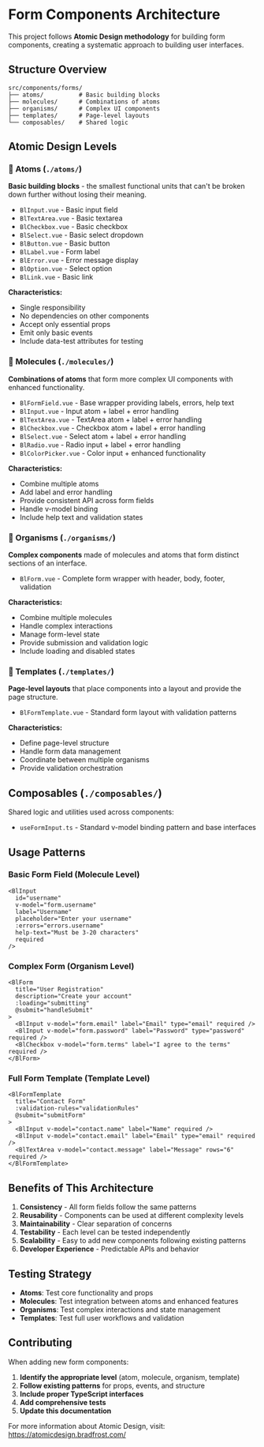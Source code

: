 # Form Components Architecture

This project follows **Atomic Design methodology** for building form components, creating a systematic approach to building user interfaces.

## Structure Overview

```
src/components/forms/
├── atoms/          # Basic building blocks
├── molecules/      # Combinations of atoms
├── organisms/      # Complex UI components
├── templates/      # Page-level layouts
└── composables/    # Shared logic
```

## Atomic Design Levels

### 🔸 Atoms (`./atoms/`)
**Basic building blocks** - the smallest functional units that can't be broken down further without losing their meaning.

- `BlInput.vue` - Basic input field
- `BlTextArea.vue` - Basic textarea
- `BlCheckbox.vue` - Basic checkbox
- `BlSelect.vue` - Basic select dropdown
- `BlButton.vue` - Basic button
- `BlLabel.vue` - Form label
- `BlError.vue` - Error message display
- `BlOption.vue` - Select option
- `BlLink.vue` - Basic link

**Characteristics:**
- Single responsibility
- No dependencies on other components
- Accept only essential props
- Emit only basic events
- Include data-test attributes for testing

### 🔸 Molecules (`./molecules/`)
**Combinations of atoms** that form more complex UI components with enhanced functionality.

- `BlFormField.vue` - Base wrapper providing labels, errors, help text
- `BlInput.vue` - Input atom + label + error handling
- `BlTextArea.vue` - TextArea atom + label + error handling
- `BlCheckbox.vue` - Checkbox atom + label + error handling
- `BlSelect.vue` - Select atom + label + error handling
- `BlRadio.vue` - Radio input + label + error handling
- `BlColorPicker.vue` - Color input + enhanced functionality

**Characteristics:**
- Combine multiple atoms
- Add label and error handling
- Provide consistent API across form fields
- Handle v-model binding
- Include help text and validation states

### 🔸 Organisms (`./organisms/`)
**Complex components** made of molecules and atoms that form distinct sections of an interface.

- `BlForm.vue` - Complete form wrapper with header, body, footer, validation

**Characteristics:**
- Combine multiple molecules
- Handle complex interactions
- Manage form-level state
- Provide submission and validation logic
- Include loading and disabled states

### 🔸 Templates (`./templates/`)
**Page-level layouts** that place components into a layout and provide the page structure.

- `BlFormTemplate.vue` - Standard form layout with validation patterns

**Characteristics:**
- Define page-level structure
- Handle form data management
- Coordinate between multiple organisms
- Provide validation orchestration

## Composables (`./composables/`)

Shared logic and utilities used across components:

- `useFormInput.ts` - Standard v-model binding pattern and base interfaces

## Usage Patterns

### Basic Form Field (Molecule Level)
```vue
<BlInput
  id="username"
  v-model="form.username"
  label="Username"
  placeholder="Enter your username"
  :errors="errors.username"
  help-text="Must be 3-20 characters"
  required
/>
```

### Complex Form (Organism Level)
```vue
<BlForm
  title="User Registration"
  description="Create your account"
  :loading="submitting"
  @submit="handleSubmit"
>
  <BlInput v-model="form.email" label="Email" type="email" required />
  <BlInput v-model="form.password" label="Password" type="password" required />
  <BlCheckbox v-model="form.terms" label="I agree to the terms" required />
</BlForm>
```

### Full Form Template (Template Level)
```vue
<BlFormTemplate
  title="Contact Form"
  :validation-rules="validationRules"
  @submit="submitForm"
>
  <BlInput v-model="contact.name" label="Name" required />
  <BlInput v-model="contact.email" label="Email" type="email" required />
  <BlTextArea v-model="contact.message" label="Message" rows="6" required />
</BlFormTemplate>
```

## Benefits of This Architecture

1. **Consistency** - All form fields follow the same patterns
2. **Reusability** - Components can be used at different complexity levels
3. **Maintainability** - Clear separation of concerns
4. **Testability** - Each level can be tested independently
5. **Scalability** - Easy to add new components following existing patterns
6. **Developer Experience** - Predictable APIs and behavior

## Testing Strategy

- **Atoms**: Test core functionality and props
- **Molecules**: Test integration between atoms and enhanced features
- **Organisms**: Test complex interactions and state management
- **Templates**: Test full user workflows and validation

## Contributing

When adding new form components:

1. **Identify the appropriate level** (atom, molecule, organism, template)
2. **Follow existing patterns** for props, events, and structure
3. **Include proper TypeScript interfaces**
4. **Add comprehensive tests**
5. **Update this documentation**

For more information about Atomic Design, visit: https://atomicdesign.bradfrost.com/
